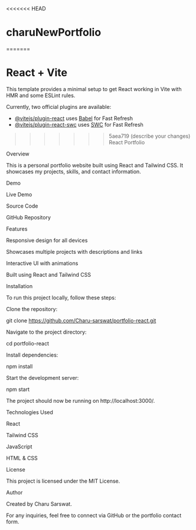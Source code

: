 <<<<<<< HEAD
# charuNewPortfolio
=======
# React + Vite

This template provides a minimal setup to get React working in Vite with HMR and some ESLint rules.

Currently, two official plugins are available:

- [@vitejs/plugin-react](https://github.com/vitejs/vite-plugin-react/blob/main/packages/plugin-react/README.md) uses [Babel](https://babeljs.io/) for Fast Refresh
- [@vitejs/plugin-react-swc](https://github.com/vitejs/vite-plugin-react-swc) uses [SWC](https://swc.rs/) for Fast Refresh
>>>>>>> 5aea719 (describe your changes)
React Portfolio

Overview

This is a personal portfolio website built using React and Tailwind CSS. It showcases my projects, skills, and contact information.

Demo

Live Demo

Source Code

GitHub Repository

Features

Responsive design for all devices

Showcases multiple projects with descriptions and links

Interactive UI with animations

Built using React and Tailwind CSS

Installation

To run this project locally, follow these steps:

Clone the repository:

git clone https://github.com/Charu-sarswat/portfolio-react.git

Navigate to the project directory:

cd portfolio-react

Install dependencies:

npm install

Start the development server:

npm start

The project should now be running on http://localhost:3000/.

Technologies Used

React

Tailwind CSS

JavaScript

HTML & CSS

License

This project is licensed under the MIT License.

Author

Created by Charu Sarswat.

For any inquiries, feel free to connect via GitHub or the portfolio contact form.